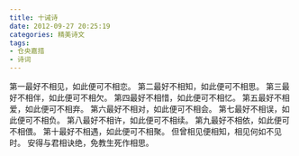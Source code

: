 ```yaml
---
title: 十诫诗
date: 2012-09-27 20:25:19
categories: 精美诗文
tags:
- 仓央嘉措
- 诗词
---
```

第一最好不相见，如此便可不相恋。
第二最好不相知，如此便可不相思。
第三最好不相伴，如此便可不相欠。
第四最好不相惜，如此便可不相忆。
第五最好不相爱，如此便可不相弃。
第六最好不相对，如此便可不相会。
第七最好不相误，如此便可不相负。
第八最好不相许，如此便可不相续。
第九最好不相依，如此便可不相偎。
第十最好不相遇，如此便可不相聚。
但曾相见便相知，相见何如不见时。
安得与君相诀绝，免教生死作相思。
